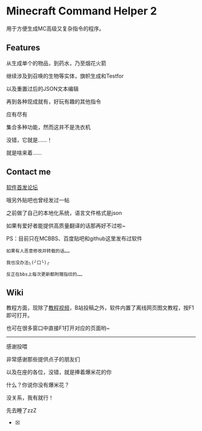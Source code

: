 # Minecraft Command Helper 2
用于方便生成MC高级又复杂指令的程序。

## Features
从生成单个的物品，到药水，乃至烟花火箭

继续涉及到召唤的生物等实体，旗帜生成和Testfor

以及重置过后的JSON文本编辑

再到各种现成就有，好玩有趣的其他指令

应有尽有

集合多种功能，然而这并不是洗衣机

没错，它就是……！

就是啥来着……

## Contact me
[软件首发论坛](http://www.mcbbs.net/thread-381131-1-1.html)

哦另外贴吧也曾经发过一帖

之前做了自己的本地化系统，语言文件格式是json

如果有爱好者能提供高质量翻译的话那再好不过啦~

PS：目前只在MCBBS、百度贴吧和github这里发布过软件

    如果有人恶意修改并转载的话……
    
    我也没办法╮(╯口╰)╭
    
    反正在bbs上每次更新都附赠指纹的……

## Wiki
教程方面，现除了[教程视频](http://www.bilibili.com/video/av2931204/)，B站投稿之外，软件内置了离线网页图文教程，按F1即可打开。

也可在很多窗口中直接F1打开对应的页面哟~

---

感谢投喂

非常感谢那些提供点子的朋友们

以及在座的各位，没错，就是捧着爆米花的你

什么？你说你没有爆米花？

没关系，我有就行！

先去睡了zzZ

- [x] 
